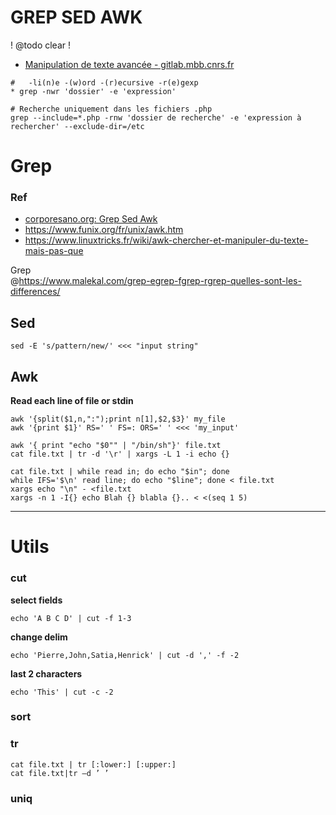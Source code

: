 # GREP SED AWK
! @todo clear !

  

- [Manipulation de texte avancée - gitlab.mbb.cnrs.fr](https://gitlab.mbb.cnrs.fr/f/site/form1/ttext/)

```
#   -li(n)e -(w)ord -(r)ecursive -r(e)gexp
* grep -nwr 'dossier' -e 'expression'  

# Recherche uniquement dans les fichiers .php
grep --include=*.php -rnw 'dossier de recherche' -e 'expression à rechercher' --exclude-dir=/etc
```

Grep
===

### Ref
* [corporesano.org: Grep Sed Awk](http://www.corporesano.org/doc-site/grepawksed.html)
* https://www.funix.org/fr/unix/awk.htm
* https://www.linuxtricks.fr/wiki/awk-chercher-et-manipuler-du-texte-mais-pas-que

Grep  
@https://www.malekal.com/grep-egrep-fgrep-rgrep-quelles-sont-les-differences/
  
Sed
---
```
sed -E 's/pattern/new/' <<< "input string"
```

Awk
---
**Read each line of file or stdin**  
```
awk '{split($1,n,":");print n[1],$2,$3}' my_file  
awk '{print $1}' RS=' ' FS=: ORS=' ' <<< 'my_input'
``` 
 
```
awk '{ print "echo "$0"" | "/bin/sh"}' file.txt
cat file.txt | tr -d '\r' | xargs -L 1 -i echo {}

cat file.txt | while read in; do echo "$in"; done
while IFS='$\n' read line; do echo "$line"; done < file.txt
xargs echo "\n" - <file.txt
xargs -n 1 -I{} echo Blah {} blabla {}.. < <(seq 1 5)
```

---
# Utils
### cut
**select fields**  
```
echo 'A B C D' | cut -f 1-3  
```

**change delim**  
```
echo 'Pierre,John,Satia,Henrick' | cut -d ',' -f -2
```

**last 2 characters** 
```
echo 'This' | cut -c -2
```

### sort

### tr
```
cat file.txt | tr [:lower:] [:upper:]  
cat file.txt|tr –d ’ ’
```

### uniq

